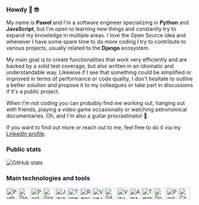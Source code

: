 ### Howdy :wave: :nerd_face:

My name is **Paweł** and I'm a software engineer specializing in **Python** and **JavaScript**, but I'm open to learning new things and constantly try to expand my knowledge in multiple areas. I love the Open Source idea and whenever I have some spare time to do more coding I try to contribute to various projects, usually related to the **Django** ecosystem.

My main goal is to create functionalities that work very efficiently and are backed by a solid test coverage, but also written in an idiomatic and understandable way. Likewise if I see that something could be simplified or improved in terms of performance or code quality, I don't hesitate to outline a better solution and propose it to my colleagues or take part in discussions if it's a public project.

When I'm not coding you can probably find me working out, hanging out with friends, playing a video game occasionally or watching astronomical documentaries. Oh, and I'm also a guitar procrastinator :guitar:.

If you want to find out more or reach out to me, feel free to do it via my [LinkedIn profile](https://www.linkedin.com/in/pawzar/).

### Public stats
![GitHub stats](https://github-readme-stats.vercel.app/api?username=pawelzar&show_icons=True&hide_title=True&hide_border=True&icon_color=000000&count_private=True&include_all_commits=True&theme=vue)

### Main technologies and tools

<img align="left" alt="Python" width="30px" src="https://user-images.githubusercontent.com/16157837/97801093-921d3280-1c3a-11eb-93a2-435243b03231.png" title="Python" />
<img align="left" alt="Django" width="30px" src="https://user-images.githubusercontent.com/16157837/97803230-fd6e0100-1c48-11eb-886e-8436721c21b1.png" title="Django" />
<img align="left" alt="PostgreSQL" width="30px" src="https://user-images.githubusercontent.com/16157837/97801509-97c84780-1c3d-11eb-8f75-67bcfe4db163.png" title="PostgreSQL" />
<img align="left" alt="GraphQL" width="30px" src="https://user-images.githubusercontent.com/16157837/97801094-92b5c900-1c3a-11eb-9d39-b3e1302c5a0e.png" title="GraphQL" />
<img align="left" alt="JavaScript" width="30px" src="https://user-images.githubusercontent.com/16157837/97801102-93e6f600-1c3a-11eb-9088-876a3addce97.png" title="JavaScript" />
<img align="left" alt="TypeScript" width="30px" src="https://user-images.githubusercontent.com/16157837/97801313-11f7cc80-1c3c-11eb-9b95-f0e1c1e97c9c.png" title="TypeScript" />
<img align="left" alt="React" width="30px" src="https://user-images.githubusercontent.com/16157837/97801100-934e5f80-1c3a-11eb-9c2a-6260a941f665.png" title="React" />
<img align="left" alt="Vue.js" width="30px" src="https://user-images.githubusercontent.com/16157837/97801277-bc232480-1c3b-11eb-979e-f1ef306e16bf.png" title="Vue.js" />
<img align="left" alt="Git" width="30px" src="https://user-images.githubusercontent.com/16157837/97801095-92b5c900-1c3a-11eb-88c2-c5b57e730b4f.png" title="Git" />
<img align="left" alt="Visual Studio Code" width="30px" src="https://user-images.githubusercontent.com/16157837/97801101-93e6f600-1c3a-11eb-949e-c8339ccfa4e3.png" title="Visual Studio Code" />
<img align="left" alt="Amazon Web Services" width="30px" src="https://user-images.githubusercontent.com/16157837/97801097-92b5c900-1c3a-11eb-8653-e70d35752160.png" title="Amazon Web Services" />
<img align="left" alt="Terminal" width="30px" src="https://user-images.githubusercontent.com/16157837/98441656-0571e900-2100-11eb-8eed-13a2940a5339.png" title="Terminal" />
<img align="left" alt="Docker" width="30px" src="https://user-images.githubusercontent.com/16157837/98441728-76b19c00-2100-11eb-9bdd-106778b8cc4f.png" title="Docker" />
<img align="left" alt="Postman" width="30px" src="https://user-images.githubusercontent.com/16157837/97802027-f5aa5e80-1c40-11eb-94cc-684ae1f06173.png" title="Postman" />
<img align="left" alt="CircleCI" width="30px" src="https://user-images.githubusercontent.com/16157837/98441632-df4c4900-20ff-11eb-9794-440750789d5f.png" title="CircleCI" />
